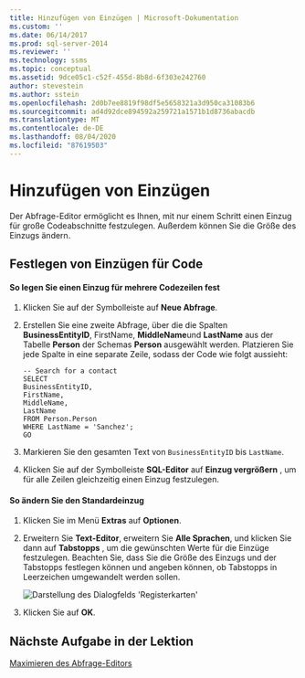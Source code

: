 ```yaml
---
title: Hinzufügen von Einzügen | Microsoft-Dokumentation
ms.custom: ''
ms.date: 06/14/2017
ms.prod: sql-server-2014
ms.reviewer: ''
ms.technology: ssms
ms.topic: conceptual
ms.assetid: 9dce05c1-c52f-455d-8b8d-6f303e242760
author: stevestein
ms.author: sstein
ms.openlocfilehash: 2d0b7ee8819f98df5e5658321a3d950ca31083b6
ms.sourcegitcommit: ad4d92dce894592a259721a1571b1d8736abacdb
ms.translationtype: MT
ms.contentlocale: de-DE
ms.lasthandoff: 08/04/2020
ms.locfileid: "87619503"
---
```

# <a name="adding-indentation"></a>Hinzufügen von Einzügen
  Der Abfrage-Editor ermöglicht es Ihnen, mit nur einem Schritt einen Einzug für große Codeabschnitte festzulegen. Außerdem können Sie die Größe des Einzugs ändern.  
  
## <a name="indenting-code"></a>Festlegen von Einzügen für Code  
  
#### <a name="to-indent-multiple-lines-of-code"></a>So legen Sie einen Einzug für mehrere Codezeilen fest  
  
1.  Klicken Sie auf der Symbolleiste auf **Neue Abfrage**.  
  
2.  Erstellen Sie eine zweite Abfrage, über die die Spalten **BusinessEntityID**, FirstName, **MiddleName**und **LastName** aus der Tabelle **Person** der Schemas **Person** ausgewählt werden. Platzieren Sie jede Spalte in eine separate Zeile, sodass der Code wie folgt aussieht:  
  
    ```  
    -- Search for a contact  
    SELECT   
    BusinessEntityID,  
    FirstName,   
    MiddleName,   
    LastName  
    FROM Person.Person  
    WHERE LastName = 'Sanchez';  
    GO  
    ```  
  
3.  Markieren Sie den gesamten Text von `BusinessEntityID` bis `LastName`.  
  
4.  Klicken Sie auf der Symbolleiste **SQL-Editor** auf **Einzug vergrößern** , um für alle Zeilen gleichzeitig einen Einzug festzulegen.  
  
#### <a name="to-change-the-default-indentation"></a>So ändern Sie den Standardeinzug  
  
1.  Klicken Sie im Menü **Extras** auf **Optionen**.  
  
2.  Erweitern Sie **Text-Editor**, erweitern Sie **Alle Sprachen**, und klicken Sie dann auf **Tabstopps** , um die gewünschten Werte für die Einzüge festzulegen. Beachten Sie, dass Sie die Größe des Einzugs und der Tabstopps festlegen können und angeben können, ob Tabstopps in Leerzeichen umgewandelt werden sollen.  
  
     ![Darstellung des Dialogfelds 'Registerkarten'](media/tabsdialog.gif "Darstellung des Dialogfelds 'Registerkarten'")  
  
3.  Klicken Sie auf **OK**.  
  
## <a name="next-task-in-lesson"></a>Nächste Aufgabe in der Lektion  
 [Maximieren des Abfrage-Editors](lesson-2-3-maximizing-query-editor.md)  
  
  
